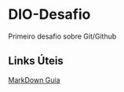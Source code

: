   # DIO-Desafio
  Primeiro desafio sobre Git/Github

  ## Links Úteis
  [MarkDown Guia](markdownguide.org)
